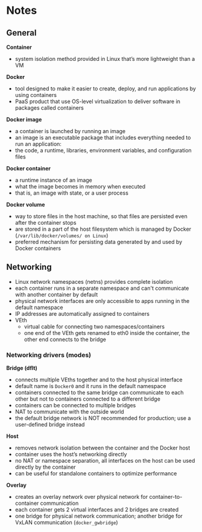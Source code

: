 # Notes

## General
**Container**
- system isolation method provided in Linux that’s more lightweight than a VM

**Docker**
- tool designed to make it easier to create, deploy, and run applications by using containers
- PaaS product that use OS-level virtualization to deliver software in packages called containers

**Docker image**
- a container is launched by running an image
- an image is an executable package that includes everything needed to run an application:
- the code, a runtime, libraries, environment variables, and configuration files

**Docker container**
- a runtime instance of an image
- what the image becomes in memory when executed
- that is, an image with state, or a user process

**Docker volume**
- way to store files in the host machine, so that files are persisted even after the container stops
- are stored in a part of the host filesystem which is managed by Docker (`/var/lib/docker/volumes/ on Linux`)
- preferred mechanism for persisting data generated by and used by Docker containers


## Networking
- Linux network namespaces (netns) provides complete isolation 
- each container runs in a separate namespace and can't communicate with another container by default
- physical network interfaces are only accessible to apps running in the default namespace
- IP addresses are automatically assigned to containers
- VEth				
  - virtual cable for connecting two namespaces/containers
  - one end of the VEth gets renamed to eth0 inside the container, the other end connects to the bridge

### Networking drivers (modes)
**Bridge (dflt)**		
- connects multiple VEths together and to the host physical interface
- default name is `Docker0` and it runs in the default namespace
- containers connected to the same bridge can communicate to each other but not to containers connected to a different bridge
- containers can be connected to multiple bridges
- NAT to communicate with the outside world
- the default bridge network is NOT recommended for production; use a user-defined bridge instead

**Host**			
- removes network isolation between the container and the Docker host
- container uses the host’s networking directly
- no NAT or namespace separation, all interfaces on the host can be used directly by the container
- can be useful for standalone containers to optimize performance

**Overlay**			
- creates an overlay network over physical network for container-to-container communication
- each container gets 2 virtual interfaces and 2 bridges are created
- one bridge for physical network communication; another bridge for VxLAN communication (`docker_gwbridge`)
